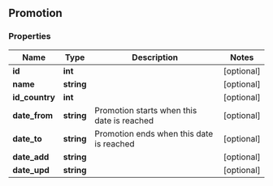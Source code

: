 ## Promotion

### Properties
Name | Type | Description | Notes
------------ | ------------- | ------------- | -------------
**id** | **int** |  | [optional] 
**name** | **string** |  | [optional] 
**id_country** | **int** |  | [optional] 
**date_from** | **string** | Promotion starts when this date is reached | [optional] 
**date_to** | **string** | Promotion ends when this date is reached | [optional] 
**date_add** | **string** |  | [optional] 
**date_upd** | **string** |  | [optional] 


